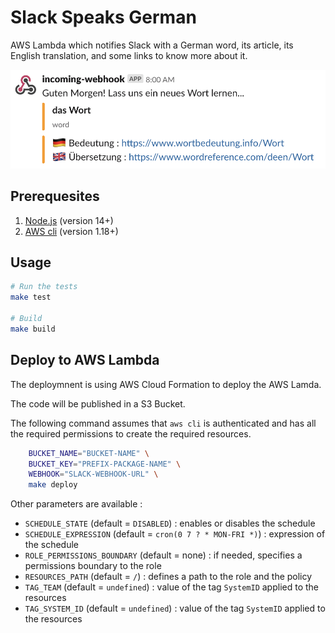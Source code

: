 # Slack Speaks German

AWS Lambda which notifies Slack with a German word, its article, its English translation, and some links to know more about it.

![Image](./assets/example-slack-message.png)

## Prerequesites

1. [Node.js](https://nodejs.org/en/) (version 14+)
1. [AWS cli](https://aws.amazon.com/cli/) (version 1.18+)

## Usage

```bash
# Run the tests
make test

# Build
make build
```

## Deploy to AWS Lambda

The deploymnent is using AWS Cloud Formation to deploy the AWS Lamda.

The code will be published in a S3 Bucket.

The following command assumes that `aws cli` is authenticated and has all the required permissions to create the required resources.

```bash
    BUCKET_NAME="BUCKET-NAME" \
    BUCKET_KEY="PREFIX-PACKAGE-NAME" \
    WEBHOOK="SLACK-WEBHOOK-URL" \
    make deploy
```

Other parameters are available :
* `SCHEDULE_STATE` (default = `DISABLED`) : enables or disables the schedule
* `SCHEDULE_EXPRESSION` (default = `cron(0 7 ? * MON-FRI *)`) : expression of the schedule
* `ROLE_PERMISSIONS_BOUNDARY` (default = none) : if needed, specifies a permissions boundary to the role
* `RESOURCES_PATH` (default = `/`) : defines a path to the role and the policy
* `TAG_TEAM` (default = `undefined`) : value of the tag `SystemID` applied to the resources
* `TAG_SYSTEM_ID` (default = `undefined`) : value of the tag `SystemID` applied to the resources
